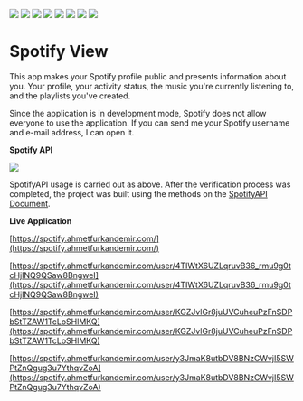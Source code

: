 ![](https://img.shields.io/badge/Spotify-1ED760?&style=for-the-badge&logo=spotify&logoColor=white) ![](https://img.shields.io/badge/fastapi-109989?style=for-the-badge&logo=FASTAPI&logoColor=white) ![](https://img.shields.io/badge/HTML5-E34F26?style=for-the-badge&logo=html5&logoColor=white) ![](https://img.shields.io/badge/CSS3-1572B6?style=for-the-badge&logo=css3&logoColor=white) ![](https://img.shields.io/badge/Bootstrap-563D7C?style=for-the-badge&logo=bootstrap&logoColor=white) ![](https://img.shields.io/badge/Font_Awesome-339AF0?style=for-the-badge&logo=fontawesome&logoColor=white) ![](https://img.shields.io/badge/Oracle-F80000?style=for-the-badge&logo=oracle&logoColor=black) ![](https://img.shields.io/badge/Cloudflare-F38020?style=for-the-badge&logo=Cloudflare&logoColor=white)

# Spotify View

This app makes your Spotify profile public and presents information about you. Your profile, your activity status, the music you're currently listening to, and the playlists you've created.

Since the application is in development mode, Spotify does not allow everyone to use the application. If you can send me your Spotify username and e-mail address, I can open it.

**Spotify API** 

![](https://github.com/AhmetFurkanDEMIR/SpotifyView/assets/54184905/c4699c3f-0059-4afb-a37d-9a26837770a8)

SpotifyAPI usage is carried out as above. After the verification process was completed, the project was built using the methods on the [SpotifyAPI Document](https://developer.spotify.com/documentation/web-api).

**Live Application**

[https://spotify.ahmetfurkandemir.com/](https://spotify.ahmetfurkandemir.com/)

[https://spotify.ahmetfurkandemir.com/user/4TIWtX6UZLqruvB36_rmu9g0tcHjINQ9QSaw8BngweI](https://spotify.ahmetfurkandemir.com/user/4TIWtX6UZLqruvB36_rmu9g0tcHjINQ9QSaw8BngweI)

[https://spotify.ahmetfurkandemir.com/user/KGZJvlGr8juUVCuheuPzFnSDPbStTZAW1TcLoSHlMKQ](https://spotify.ahmetfurkandemir.com/user/KGZJvlGr8juUVCuheuPzFnSDPbStTZAW1TcLoSHlMKQ)

[https://spotify.ahmetfurkandemir.com/user/y3JmaK8utbDV8BNzCWvjI5SWPtZnQgug3u7YthqvZoA](https://spotify.ahmetfurkandemir.com/user/y3JmaK8utbDV8BNzCWvjI5SWPtZnQgug3u7YthqvZoA)
